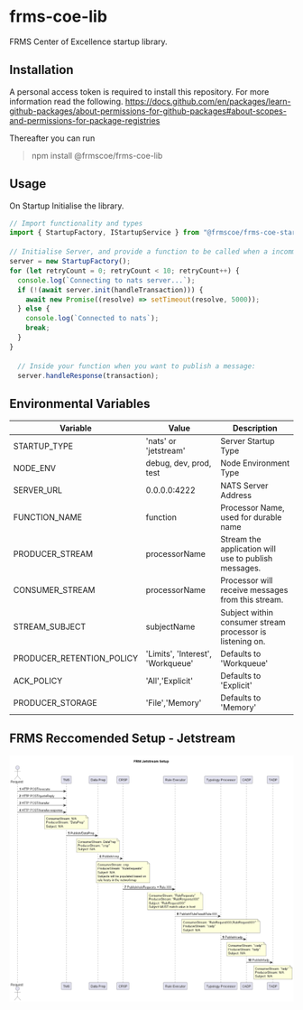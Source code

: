<!-- SPDX-License-Identifier: Apache-2.0 -->

# frms-coe-lib

FRMS Center of Excellence startup library.

## Installation

A personal access token is required to install this repository. For more information read the following.
https://docs.github.com/en/packages/learn-github-packages/about-permissions-for-github-packages#about-scopes-and-permissions-for-package-registries

Thereafter you can run 
  > npm install @frmscoe/frms-coe-lib

## Usage

On Startup Initialise the library.

```ts
// Import functionality and types
import { StartupFactory, IStartupService } from "@frmscoe/frms-coe-startup-lib";

// Initialise Server, and provide a function to be called when a incomming NATS message is received.
server = new StartupFactory();
for (let retryCount = 0; retryCount < 10; retryCount++) {
  console.log(`Connecting to nats server...`);
  if (!(await server.init(handleTransaction))) {
    await new Promise((resolve) => setTimeout(resolve, 5000));
  } else {
    console.log(`Connected to nats`);
    break;
  }
}

  // Inside your function when you want to publish a message:
  server.handleResponse(transaction);
```

## Environmental Variables
  
| Variable | Value | Description |
| --- | --- | --- |
| STARTUP_TYPE | 'nats' or 'jetstream' | Server Startup Type |
| NODE_ENV | debug, dev, prod, test | Node Environment Type |
| SERVER_URL | 0.0.0.0:4222 | NATS Server Address |
| FUNCTION_NAME | function | Processor Name, used for durable name |
| PRODUCER_STREAM | processorName | Stream the application will use to publish messages. |
| CONSUMER_STREAM | processorName | Processor will receive messages from this stream. |
| STREAM_SUBJECT | subjectName | Subject within consumer stream processor is listening on. |
| PRODUCER_RETENTION_POLICY | 'Limits', 'Interest', 'Workqueue' | Defaults to 'Workqueue' |
| ACK_POLICY | 'All','Explicit' | Defaults to 'Explicit' |
| PRODUCER_STORAGE | 'File','Memory' | Defaults to 'Memory' |

## FRMS Reccomended Setup - Jetstream

![Preview Image](<Documentation/stream-setup-js/FRM Jetstream Setup.png>)